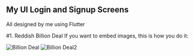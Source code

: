## My UI Login and Signup Screens

All designed by me using Flutter

#1. Reddish Billion Deal
If you want to embed images, this is how you do it:

![Billion Deal](https://user-images.githubusercontent.com/34488661/100912998-78893800-34d1-11eb-9afa-7779f795a763.png)
![Billion Deal2](https://user-images.githubusercontent.com/34488661/100913111-a2daf580-34d1-11eb-897c-6b9070c0b26a.png)
